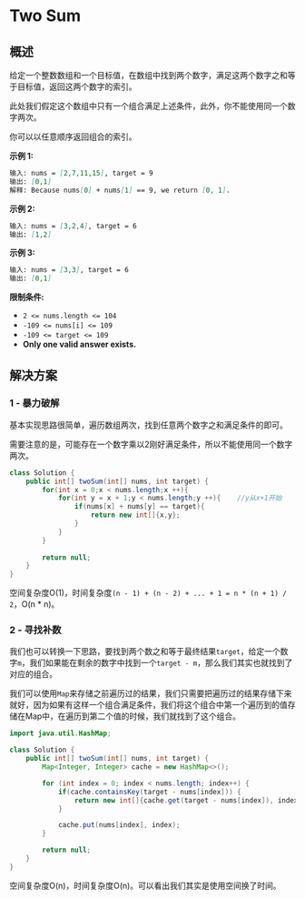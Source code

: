 



# Two Sum
## 概述
给定一个整数数组和一个目标值，在数组中找到两个数字，满足这两个数字之和等于目标值，返回这两个数字的索引。

此处我们假定这个数组中只有一个组合满足上述条件，此外，你不能使用同一个数字两次。

你可以以任意顺序返回组合的索引。

**示例 1:**

```markdown
输入: nums = [2,7,11,15], target = 9
输出: [0,1]
解释: Because nums[0] + nums[1] == 9, we return [0, 1].
```

**示例 2:**

```markdown
输入: nums = [3,2,4], target = 6
输出: [1,2]
```

**示例 3:**

```markdown
输入: nums = [3,3], target = 6
输出: [0,1]
```


**限制条件:**

* `2 <= nums.length <= 104`
* `-109 <= nums[i] <= 109`
* `-109 <= target <= 109`
* **Only one valid answer exists.**

## 解决方案
### 1 - 暴力破解
基本实现思路很简单，遍历数组两次，找到任意两个数字之和满足条件的即可。

需要注意的是，可能存在一个数字乘以2刚好满足条件，所以不能使用同一个数字两次。

```java
class Solution {
    public int[] twoSum(int[] nums, int target) {
        for(int x = 0;x < nums.length;x ++){
            for(int y = x + 1;y < nums.length;y ++){    //y从x+1开始
                if(nums[x] + nums[y] == target){
                    return new int[]{x,y};
                }
            }
        }
        
        return null;
    }
}
```

空间复杂度O(1)，时间复杂度`(n - 1) + (n - 2) + ... + 1 = n * (n + 1) / 2`，O(n * n)。

### 2 - 寻找补数
我们也可以转换一下思路，要找到两个数之和等于最终结果`target`，给定一个数字`m`，我们如果能在剩余的数字中找到一个`target - m`，那么我们其实也就找到了对应的组合。

我们可以使用`Map`来存储之前遍历过的结果，我们只需要把遍历过的结果存储下来就好，因为如果有这样一个组合满足条件，我们将这个组合中第一个遍历到的值存储在Map中，在遍历到第二个值的时候，我们就找到了这个组合。

```java
import java.util.HashMap;

class Solution {
    public int[] twoSum(int[] nums, int target) {
        Map<Integer, Integer> cache = new HashMap<>();

        for (int index = 0; index < nums.length; index++) {
            if(cache.containsKey(target - nums[index])) {
                return new int[]{cache.get(target - nums[index]), index};
            }

            cache.put(nums[index], index);
        }

        return null;
    }
}
```

空间复杂度O(n)，时间复杂度O(n)。可以看出我们其实是使用空间换了时间。
